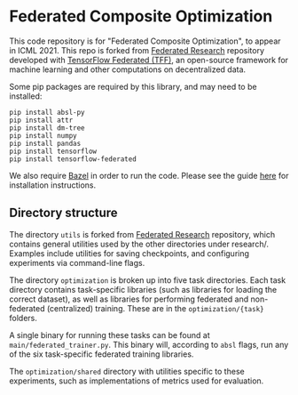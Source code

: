 # Federated Composite Optimization
This code repository is for "Federated Composite Optimization", to appear in ICML 2021. This repo is forked from [Federated Research](https://github.com/google-research/federated) repository developed with [TensorFlow Federated (TFF)](https://www.tensorflow.org/federated), an open-source framework for machine learning and other computations on decentralized data.

Some pip packages are required by this library, and may need to be installed:

```
pip install absl-py
pip install attr
pip install dm-tree
pip install numpy
pip install pandas
pip install tensorflow
pip install tensorflow-federated
```

We also require [Bazel](https://www.bazel.build/) in order to run the code.
Please see the guide
[here](https://docs.bazel.build/versions/master/install.html) for installation
instructions.

## Directory structure

The directory `utils` is forked from [Federated Research](https://github.com/google-research/federated) repository, which contains general utilities used by the other directories under research/. Examples include utilities for saving checkpoints, and configuring experiments via command-line flags. 

The directory `optimization` is broken up into five task directories. Each task directory contains task-specific libraries (such as libraries for loading the correct dataset), as well as libraries for performing federated and non-federated (centralized) training. These are in the `optimization/{task}` folders.

A single binary for running these tasks can be found at `main/federated_trainer.py`. This binary will, according to `absl` flags, run any of the six task-specific federated training libraries.

The `optimization/shared` directory with utilities specific to these experiments, such as implementations of metrics used for evaluation.
